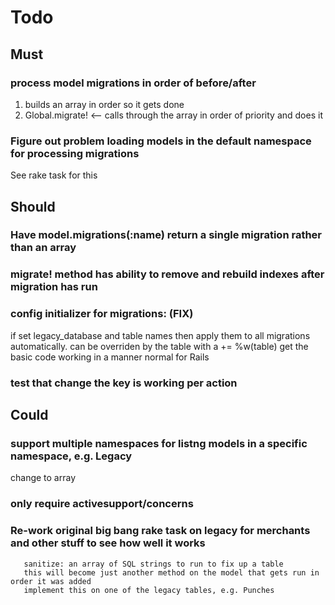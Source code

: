 # Todo

## Must
### process model migrations in order of before/after
1. builds an array in order so it gets done
2. Global.migrate! <-- calls through the array in order of priority and does it

### Figure out problem loading models in the default namespace for processing migrations
See rake task for this


## Should

### Have model.migrations(:name) return a single migration rather than an array

### migrate! method has ability to remove and rebuild indexes after migration has run

### config initializer for migrations: (FIX)
if set legacy_database and table names then apply them to all migrations automatically. can be overriden by the table with a += %w(table)
get the basic code working in a manner normal for Rails

### test that change the key is working per action

## Could
### support multiple namespaces for listng models in a specific namespace, e.g. Legacy
change to array

### only require activesupport/concerns


### Re-work original big bang rake task on legacy for merchants and other stuff to see how well it works
       sanitize: an array of SQL strings to run to fix up a table
       this will become just another method on the model that gets run in order it was added
       implement this on one of the legacy tables, e.g. Punches

